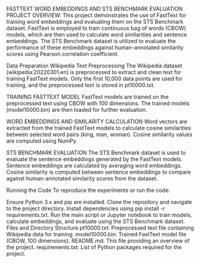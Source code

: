 FASTTEXT WORD EMBEDDINGS AND STS BENCHMARK EVALUATION
PROJECT OVERVIEW:
This project demonstrates the use of FastText for training word embeddings and evaluating them on the STS Benchmark dataset. FastText is employed to train continuous bag of words (CBOW) models, which are then used to calculate word similarities and sentence embeddings. The STS Benchmark dataset is utilized to evaluate the performance of these embeddings against human-annotated similarity scores using Pearson correlation coefficient.


Data Preparation
Wikipedia Text Preprocessing
The Wikipedia dataset (wikipedia:20220301.en) is preprocessed to extract and clean text for training FastText models. Only the first 10,000 data points are used for training, and the preprocessed text is stored in pt10000.txt.

TRAINING FASTTEXT MODEL
FastText models are trained on the preprocessed text using CBOW with 100 dimensions. The trained models (model10000.bin) are then loaded for further evaluation.

WORD EMBEDDINGS AND SIMILARITY CALCULATION
Word vectors are extracted from the trained FastText models to calculate cosine similarities between selected word pairs (king, man, woman). Cosine similarity values are computed using NumPy.

STS BENCHMARK EVALUATION
The STS Benchmark dataset is used to evaluate the sentence embeddings generated by the FastText models. Sentence embeddings are calculated by averaging word embeddings. Cosine similarity is computed between sentence embeddings to compare against human-annotated similarity scores from the dataset.

Running the Code
To reproduce the experiments or run the code:

Ensure Python 3.x and pip are installed.
Clone the repository and navigate to the project directory.
Install dependencies using pip install -r requirements.txt.
Run the main script or Jupyter notebook to train models, calculate embeddings, and evaluate using the STS Benchmark dataset.
Files and Directory Structure
pt10000.txt: Preprocessed text file containing Wikipedia data for training.
model10000.bin: Trained FastText model file (CBOW, 100 dimensions).
README.md: This file providing an overview of the project.
requirements.txt: List of Python packages required for the project.

